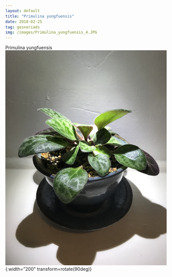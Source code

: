 ```yaml
---
layout: default
title: "Primulina yungfuensis"
date: 2018-02-25
tag: gesneriads
img: /images/Primulina_yungfuensis_4.JPG
---
```


Primulina yungfuensis
![Primulina yungfuensis](/images/Primulina_yungfuensis_4.JPG){:width="200" transform=rotate(90deg)}

